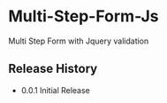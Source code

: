 # Multi-Step-Form-Js
Multi Step Form with Jquery validation

## Release History
* 0.0.1 Initial Release
